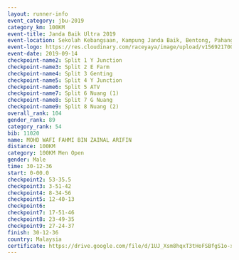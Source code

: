```yaml
---
layout: runner-info 
event_category: jbu-2019 
category_km: 100KM 
event-title: Janda Baik Ultra 2019  
event-location: Sekolah Kebangsaan, Kampung Janda Baik, Bentong, Pahang, Malaysia 
event-logo: https://res.cloudinary.com/raceyaya/image/upload/v1569217009/logo/janda-baik_vch1pc.jpg 
event-date: 2019-09-14 
checkpoint-name2: Split 1 Y Junction 
checkpoint-name3: Split 2 E Farm 
checkpoint-name4: Split 3 Genting 
checkpoint-name5: Split 4 Y Junction 
checkpoint-name6: Split 5 ATV 
checkpoint-name7: Split 6 Nuang (1) 
checkpoint-name8: Split 7 G Nuang 
checkpoint-name9: Split 8 Nuang (2) 
overall_rank: 104
gender_rank: 89
category_rank: 54
bib: 11020
name: MOHD WAFI FAHMI BIN ZAINAL ARIFIN
distance: 100KM
category: 100KM Men Open
gender: Male
time: 30-12-36
start: 0-00.0
checkpoint2: 53-35.5
checkpoint3: 3-51-42
checkpoint4: 8-34-56
checkpoint5: 12-40-13
checkpoint6: 
checkpoint7: 17-51-46
checkpoint8: 23-49-35
checkpoint9: 27-24-37
finish: 30-12-36
country: Malaysia
certificate: https://drive.google.com/file/d/1UJ_Xsm8hqxT3tHoFSBfgS1o-xd0AXZhD/view?usp=sharing
---
```

